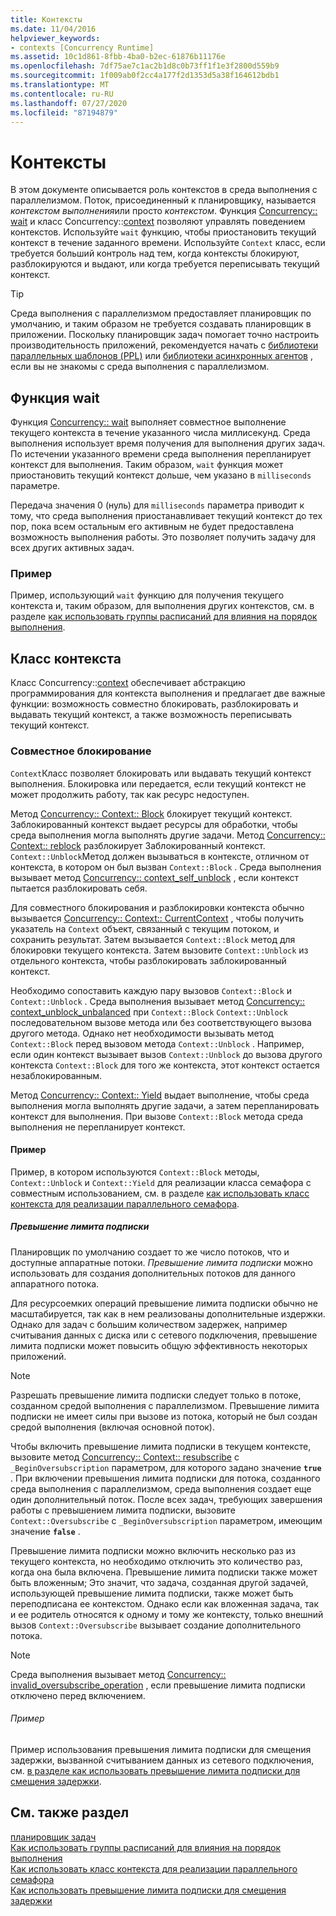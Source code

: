 ```yaml
---
title: Контексты
ms.date: 11/04/2016
helpviewer_keywords:
- contexts [Concurrency Runtime]
ms.assetid: 10c1d861-8fbb-4ba0-b2ec-61876b11176e
ms.openlocfilehash: 7df75ae7c1ac2b1d8c0b73ff1f1e3f2800d559b9
ms.sourcegitcommit: 1f009ab0f2cc4a177f2d1353d5a38f164612bdb1
ms.translationtype: MT
ms.contentlocale: ru-RU
ms.lasthandoff: 07/27/2020
ms.locfileid: "87194879"
---
```

# <a name="contexts"></a>Контексты

В этом документе описывается роль контекстов в среда выполнения с параллелизмом. Поток, присоединенный к планировщику, называется *контекстом выполнения*или просто *контекстом*. Функция [Concurrency:: wait](reference/concurrency-namespace-functions.md#wait) и класс Concurrency::[context](../../parallel/concrt/reference/context-class.md) позволяют управлять поведением контекстов. Используйте `wait` функцию, чтобы приостановить текущий контекст в течение заданного времени. Используйте `Context` класс, если требуется больший контроль над тем, когда контексты блокируют, разблокируются и выдают, или когда требуется переписывать текущий контекст.

> [!TIP]
> Среда выполнения с параллелизмом предоставляет планировщик по умолчанию, и таким образом не требуется создавать планировщик в приложении. Поскольку планировщик задач помогает точно настроить производительность приложений, рекомендуется начать с [библиотеки параллельных шаблонов (PPL)](../../parallel/concrt/parallel-patterns-library-ppl.md) или [библиотеки асинхронных агентов](../../parallel/concrt/asynchronous-agents-library.md) , если вы не знакомы с среда выполнения с параллелизмом.

## <a name="the-wait-function"></a>Функция wait

Функция [Concurrency:: wait](reference/concurrency-namespace-functions.md#wait) выполняет совместное выполнение текущего контекста в течение указанного числа миллисекунд. Среда выполнения использует время получения для выполнения других задач. По истечении указанного времени среда выполнения перепланирует контекст для выполнения. Таким образом, `wait` функция может приостановить текущий контекст дольше, чем указано в `milliseconds` параметре.

Передача значения 0 (нуль) для `milliseconds` параметра приводит к тому, что среда выполнения приостанавливает текущий контекст до тех пор, пока всем остальным его активным не будет предоставлена возможность выполнения работы. Это позволяет получить задачу для всех других активных задач.

### <a name="example"></a>Пример

Пример, использующий `wait` функцию для получения текущего контекста и, таким образом, для выполнения других контекстов, см. в разделе [как использовать группы расписаний для влияния на порядок выполнения](../../parallel/concrt/how-to-use-schedule-groups-to-influence-order-of-execution.md).

## <a name="the-context-class"></a>Класс контекста

Класс Concurrency::[context](../../parallel/concrt/reference/context-class.md) обеспечивает абстракцию программирования для контекста выполнения и предлагает две важные функции: возможность совместно блокировать, разблокировать и выдавать текущий контекст, а также возможность переписывать текущий контекст.

### <a name="cooperative-blocking"></a>Совместное блокирование

`Context`Класс позволяет блокировать или выдавать текущий контекст выполнения. Блокировка или передается, если текущий контекст не может продолжить работу, так как ресурс недоступен.

Метод [Concurrency:: Context:: Block](reference/context-class.md#block) блокирует текущий контекст. Заблокированный контекст выдает ресурсы для обработки, чтобы среда выполнения могла выполнять другие задачи. Метод [Concurrency:: Context:: reblock](reference/context-class.md#unblock) разблокирует Заблокированный контекст. `Context::Unblock`Метод должен вызываться в контексте, отличном от контекста, в котором он был вызван `Context::Block` . Среда выполнения вызывает метод [Concurrency:: context_self_unblock](../../parallel/concrt/reference/context-self-unblock-class.md) , если контекст пытается разблокировать себя.

Для совместного блокирования и разблокировки контекста обычно вызывается [Concurrency:: Context:: CurrentContext](reference/context-class.md#currentcontext) , чтобы получить указатель на `Context` объект, связанный с текущим потоком, и сохранить результат. Затем вызывается `Context::Block` метод для блокировки текущего контекста. Затем вызовите `Context::Unblock` из отдельного контекста, чтобы разблокировать заблокированный контекст.

Необходимо сопоставить каждую пару вызовов `Context::Block` и `Context::Unblock` . Среда выполнения вызывает метод [Concurrency:: context_unblock_unbalanced](../../parallel/concrt/reference/context-unblock-unbalanced-class.md) при `Context::Block` `Context::Unblock` последовательном вызове метода или без соответствующего вызова другого метода. Однако нет необходимости вызывать метод `Context::Block` перед вызовом метода `Context::Unblock` . Например, если один контекст вызывает вызов `Context::Unblock` до вызова другого контекста `Context::Block` для того же контекста, этот контекст остается незаблокированным.

Метод [Concurrency:: Context:: Yield](reference/context-class.md#yield) выдает выполнение, чтобы среда выполнения могла выполнять другие задачи, а затем перепланировать контекст для выполнения. При вызове `Context::Block` метода среда выполнения не перепланирует контекст.

#### <a name="example"></a>Пример

Пример, в котором используются `Context::Block` методы, `Context::Unblock` и `Context::Yield` для реализации класса семафора с совместным использованием, см. в разделе [как использовать класс контекста для реализации параллельного семафора](../../parallel/concrt/how-to-use-the-context-class-to-implement-a-cooperative-semaphore.md).

##### <a name="oversubscription"></a>Превышение лимита подписки

Планировщик по умолчанию создает то же число потоков, что и доступные аппаратные потоки. *Превышение лимита подписки* можно использовать для создания дополнительных потоков для данного аппаратного потока.

Для ресурсоемких операций превышение лимита подписки обычно не масштабируется, так как в нем реализованы дополнительные издержки. Однако для задач с большим количеством задержек, например считывания данных с диска или с сетевого подключения, превышение лимита подписки может повысить общую эффективность некоторых приложений.

> [!NOTE]
> Разрешать превышение лимита подписки следует только в потоке, созданном средой выполнения с параллелизмом. Превышение лимита подписки не имеет силы при вызове из потока, который не был создан средой выполнения (включая основной поток).

Чтобы включить превышение лимита подписки в текущем контексте, вызовите метод [Concurrency:: Context:: resubscribe](reference/context-class.md#oversubscribe) с `_BeginOversubscription` параметром, для которого задано значение **`true`** . При включении превышения лимита подписки для потока, созданного среда выполнения с параллелизмом, среда выполнения создает еще один дополнительный поток. После всех задач, требующих завершения работы с превышением лимита подписки, вызовите `Context::Oversubscribe` с `_BeginOversubscription` параметром, имеющим значение **`false`** .

Превышение лимита подписки можно включить несколько раз из текущего контекста, но необходимо отключить это количество раз, когда она была включена. Превышение лимита подписки также может быть вложенным; Это значит, что задача, созданная другой задачей, использующей превышение лимита подписки, также может быть переподписана ее контекстом. Однако если как вложенная задача, так и ее родитель относятся к одному и тому же контексту, только внешний вызов `Context::Oversubscribe` вызывает создание дополнительного потока.

> [!NOTE]
> Среда выполнения вызывает метод [Concurrency:: invalid_oversubscribe_operation](../../parallel/concrt/reference/invalid-oversubscribe-operation-class.md) , если превышение лимита подписки отключено перед включением.

###### <a name="example"></a>Пример

Пример использования превышения лимита подписки для смещения задержки, вызванной считыванием данных из сетевого подключения, см. [в разделе как использовать превышение лимита подписки для смещения задержки](../../parallel/concrt/how-to-use-oversubscription-to-offset-latency.md).

## <a name="see-also"></a>См. также раздел

[планировщик задач](../../parallel/concrt/task-scheduler-concurrency-runtime.md)<br/>
[Как использовать группы расписаний для влияния на порядок выполнения](../../parallel/concrt/how-to-use-schedule-groups-to-influence-order-of-execution.md)<br/>
[Как использовать класс контекста для реализации параллельного семафора](../../parallel/concrt/how-to-use-the-context-class-to-implement-a-cooperative-semaphore.md)<br/>
[Как использовать превышение лимита подписки для смещения задержки](../../parallel/concrt/how-to-use-oversubscription-to-offset-latency.md)
